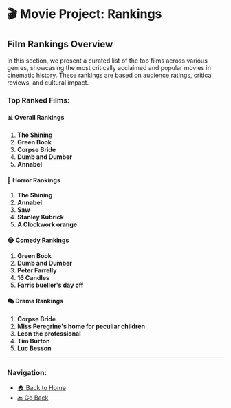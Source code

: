 # 🎬 Movie Project: Rankings

## Film Rankings Overview

In this section, we present a curated list of the top films across various genres, showcasing the most critically acclaimed and popular movies in cinematic history. These rankings are based on audience ratings, critical reviews, and cultural impact.

### Top Ranked Films:

#### 📊 Overall Rankings
1. **The Shining**  
2. **Green Book**  
3. **Corpse Bride**  
4. **Dumb and Dumber**  
5. **Annabel**  

#### 👻 Horror Rankings
1. **The Shining**  
2. **Annabel**  
3. **Saw**  
4. **Stanley Kubrick**  
5. **A Clockwork orange**  

#### 😂 Comedy Rankings
1. **Green Book**  
2. **Dumb and Dumber** 
3. **Peter Farrelly** 
4. **16 Candles**
5. **Farris bueller's day off**

#### 🎭 Drama Rankings
1. **Corpse Bride** 
2. **Miss Peregrine's home for peculiar children**  
3. **Leon the professional**
4. **Tim Burton**
5. **Luc Besson** 

---

### Navigation:

- [🏠 Back to Home](./home.md)
- [🔙 Go Back](./home.md)

